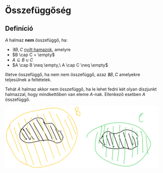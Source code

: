 # Összefüggőség

## Definíció
$A$ halmaz **nem** összefüggő, ha:
* $\exists B, C$ [nyílt hamazok](nyilt-halmaz.md), amelyre
* $B \cap C = \empty$
* $A \subseteq B \cup C$
* $A \cap B \neq \empty,\ A \cap C \neq \empty$

Illetve összefüggő, ha nem nem összefüggő, azaz $\nexists B, C$ amelyekre teljesülnek a feltételek.

Tehát $A$ halmaz akkor nem összefüggő, ha le lehet fedni két olyan diszjunkt halmazzal, hogy mindkettőben van eleme $A$-nak. Ellenkező esetben $A$ összefüggő.

![alt text](img/image.png)

